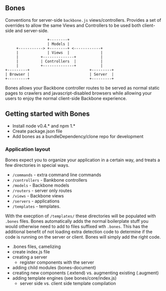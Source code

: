 Bones
-----

Conventions for server-side `backbone.js` views/controllers. Provides a set of
overrides to allow the same Views and Controllers to be used both client-side
and server-side.

                       +--------+
                       | Models |
         +-----------> +--------+ <------------+
         |             | Views  |              |
         |          +--------------+           |
         |          | Controllers  |           |
         |          +--------------+           |
    +---------+                           +---------+
    | Browser |                           | Server  |
    +---------+                           +---------+

Bones allows your Backbone controller routes to be served as normal static
pages to crawlers and javascript-disabled browsers while allowing your users to
enjoy the normal client-side Backbone experience.

## Getting started with Bones

* Install node v0.4.* and npm 1.*
* Create package.json file
* Add bones as a bundleDependency/clone repo for development

### Application layout

Bones expect you to organize your application in a certain way, and treats a few directories in special ways.

* `/commands` - extra command line commands
* `/controllers` - Bankbone controllers
* `/models` - Backbone models
* `/routers` - server only routes
* `/views` - Backbone views
* `/servers` - applications
* `/templates` - templates.

With the execption of `/templates/` these directories will be populated with `.bones` files. Bones automatically adds the normal boilerplate stuff you would otherwise need to add to files suffixed wth `.bones`. This has the additional benefit of not loading extra detection code to determine if the code is running on the server or client. Bones will simply add the right code.

* .bones files, camelizing
* create index.js file
* creating a server
  * register components with the server
* adding child modules (bones-document)
* creating new components (.extend) vs. augmenting existing (.augment)
* adding template engines (see bones/core/index.js)
  * server side vs. client side template compilation
